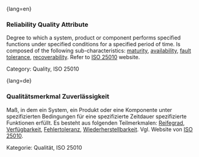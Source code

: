{lang=en}
### Reliability Quality Attribute
Degree to which a system, product or component performs specified functions under specified conditions for a specified period of time.
Is composed of the following sub-characteristics: [maturity](#term-maturity-quality-attribute), [availability](#term-availability-quality-attribute), [fault tolerance](#term-fault-tolerance-quality-attribute), [recoverability](#term-recoverability-quality-attribute).
Refer to [ISO 25010](http://iso25000.com/index.php/en/iso-25000-standards/iso-25010) website.

Category: Quality, ISO 25010


{lang=de}
### Qualitätsmerkmal Zuverlässigkeit

Maß, in dem ein System, ein Produkt oder eine Komponente unter
spezifizierten Bedingungen für eine spezifizierte Zeitdauer
spezifizierte Funktionen erfüllt. Es besteht aus folgenden
Teilmerkmalen: [Reifegrad](#term-maturity-quality-attribute),
[Verfügbarkeit](#term-availability-quality-attribute), [Fehlertoleranz](#term-fault-tolerance-quality-attribute),
[Wiederherstellbarkeit](#term-recoverability-quality-attribute). Vgl. Website von [ISO
25010](http://iso25000.com/index.php/en/iso-25000-standards/iso-25010).

Kategorie: Qualität, ISO 25010

